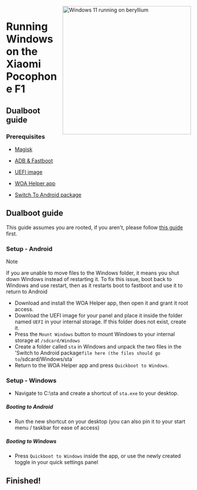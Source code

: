 <img align="right" src="https://github.com/n00b69/woaberyllium/blob/main/beryllium.png" width="350" alt="Windows 11 running on beryllium">


# Running Windows on the Xiaomi Pocophone F1

## Dualboot guide

### Prerequisites
- [Magisk](https://github.com/topjohnwu/Magisk/releases/latest)

- [ADB & Fastboot](https://developer.android.com/studio/releases/platform-tools)

- [UEFI image](https://github.com/n00b69/woaberyllium/releases/tag/UEFI)

- [WOA Helper app](https://github.com/n00b69/woaberyllium/releases/download/Dualboot/woahelper.apk)

- [Switch To Android package](https://github.com/n00b69/woaberyllium/releases/download/Dualboot/beryllium-sta.zip)


## Dualboot guide

This guide assumes you are rooted, if you aren't, please follow [this guide](root.md) first.

### Setup - Android
> [!NOTE]
> If you are unable to move files to the Windows folder, it means you shut down Windows instead of restarting it. To fix this issue, boot back to Windows and use restart, then as it restarts boot to fastboot and use it to return to Android

- Download and install the WOA Helper app, then open it and grant it root access.
- Download the UEFI image for your panel and place it inside the folder named `UEFI` in your internal storage. If this folder does not exist, create it.
- Press the `Mount Windows` button to mount Windows to your internal storage at `/sdcard/Windows`
- Create a folder called `sta` in Windows and unpack the two files in the 'Switch to Android package` file here (the files should go to `/sdcard/Windows/sta`
- Return to the WOA Helper app and press `Quickboot to Windows`.

### Setup - Windows
- Navigate to C:\sta and create a shortcut of `sta.exe` to your desktop.

##### Booting to Android
  - Run the new shortcut on your desktop (you can also pin it to your start menu / taskbar for ease of access)

##### Booting to Windows
  - Press `Quickboot to Windows` inside the app, or use the newly created toggle in your quick settings panel
  
## Finished!








